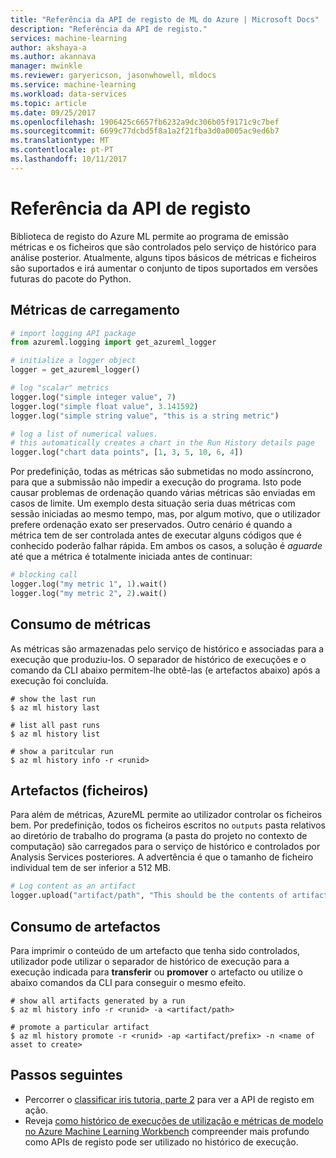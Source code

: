 ```yaml
---
title: "Referência da API de registo de ML do Azure | Microsoft Docs"
description: "Referência da API de registo."
services: machine-learning
author: akshaya-a
ms.author: akannava
manager: mwinkle
ms.reviewer: garyericson, jasonwhowell, mldocs
ms.service: machine-learning
ms.workload: data-services
ms.topic: article
ms.date: 09/25/2017
ms.openlocfilehash: 1906425c6657fb6232a9dc306b05f9171c9c7bef
ms.sourcegitcommit: 6699c77dcbd5f8a1a2f21fba3d0a0005ac9ed6b7
ms.translationtype: MT
ms.contentlocale: pt-PT
ms.lasthandoff: 10/11/2017
---
```

# <a name="logging-api-reference"></a>Referência da API de registo

Biblioteca de registo do Azure ML permite ao programa de emissão métricas e os ficheiros que são controlados pelo serviço de histórico para análise posterior. Atualmente, alguns tipos básicos de métricas e ficheiros são suportados e irá aumentar o conjunto de tipos suportados em versões futuras do pacote do Python.

## <a name="uploading-metrics"></a>Métricas de carregamento

```python
# import logging API package
from azureml.logging import get_azureml_logger

# initialize a logger object
logger = get_azureml_logger()

# log "scalar" metrics
logger.log("simple integer value", 7)
logger.log("simple float value", 3.141592)
logger.log("simple string value", "this is a string metric")

# log a list of numerical values. 
# this automatically creates a chart in the Run History details page
logger.log("chart data points", [1, 3, 5, 10, 6, 4])
```

Por predefinição, todas as métricas são submetidas no modo assíncrono, para que a submissão não impedir a execução do programa. Isto pode causar problemas de ordenação quando várias métricas são enviadas em casos de limite. Um exemplo desta situação seria duas métricas com sessão iniciadas ao mesmo tempo, mas, por algum motivo, que o utilizador prefere ordenação exato ser preservados. Outro cenário é quando a métrica tem de ser controlada antes de executar alguns códigos que é conhecido poderão falhar rápida. Em ambos os casos, a solução é _aguarde_ até que a métrica é totalmente iniciada antes de continuar:

```python
# blocking call
logger.log("my metric 1", 1).wait()
logger.log("my metric 2", 2).wait()
```

## <a name="consuming-metrics"></a>Consumo de métricas

As métricas são armazenadas pelo serviço de histórico e associadas para a execução que produziu-los. O separador de histórico de execuções e o comando da CLI abaixo permitem-lhe obtê-las (e artefactos abaixo) após a execução foi concluída.

```azurecli
# show the last run
$ az ml history last

# list all past runs
$ az ml history list 

# show a paritcular run
$ az ml history info -r <runid>
```

## <a name="artifacts-files"></a>Artefactos (ficheiros)

Para além de métricas, AzureML permite ao utilizador controlar os ficheiros bem. Por predefinição, todos os ficheiros escritos no `outputs` pasta relativos ao diretório de trabalho do programa (a pasta do projeto no contexto de computação) são carregados para o serviço de histórico e controlados por Analysis Services posteriores. A advertência é que o tamanho de ficheiro individual tem de ser inferior a 512 MB.


```Python
# Log content as an artifact
logger.upload("artifact/path", "This should be the contents of artifact/path in the service")
```

## <a name="consuming-artifacts"></a>Consumo de artefactos

Para imprimir o conteúdo de um artefacto que tenha sido controlados, utilizador pode utilizar o separador de histórico de execução para a execução indicada para **transferir** ou **promover** o artefacto ou utilize o abaixo comandos da CLI para conseguir o mesmo efeito.

```azurecli
# show all artifacts generated by a run
$ az ml history info -r <runid> -a <artifact/path>

# promote a particular artifact
$ az ml history promote -r <runid> -ap <artifact/prefix> -n <name of asset to create>
```
## <a name="next-steps"></a>Passos seguintes
- Percorrer o [classificar iris tutoria, parte 2](tutorial-classifying-iris-part-2.md) para ver a API de registo em ação.
- Reveja [como histórico de execuções de utilização e métricas de modelo no Azure Machine Learning Workbench](how-to-use-run-history-model-metrics.md) compreender mais profundo como APIs de registo pode ser utilizado no histórico de execução.
